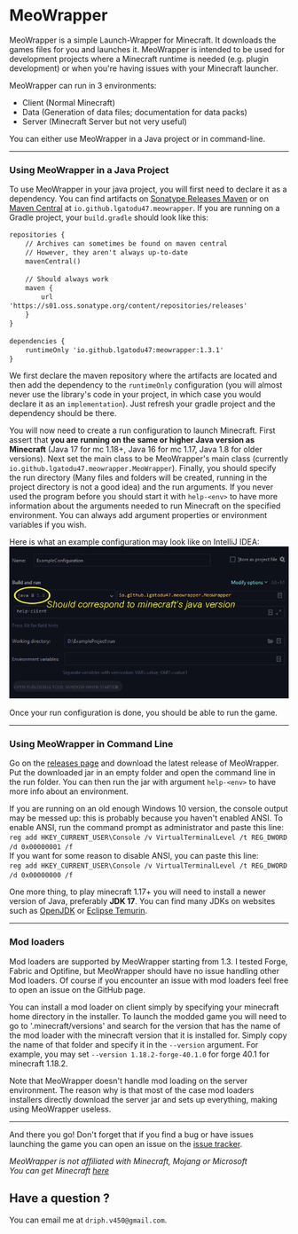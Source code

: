 MeoWrapper
============

MeoWrapper is a simple Launch-Wrapper for Minecraft. It downloads the games files for you and 
launches it. MeoWrapper is intended to be used for development projects where a Minecraft runtime
is needed (e.g. plugin development) or when you're having issues with your Minecraft launcher.

MeoWrapper can run in 3 environments:
- Client (Normal Minecraft)
- Data (Generation of data files; documentation for data packs)
- Server (Minecraft Server but not very useful)

You can either use MeoWrapper in a Java project or in command-line.

****

### Using MeoWrapper in a Java Project

To use MeoWrapper in your java project, you will first need to declare it as a dependency. You can
find artifacts on [Sonatype Releases Maven](https://s01.oss.sonatype.org/) or on [Maven Central](https://repo1.maven.org/maven2/)
at `io.github.lgatodu47.meowrapper`. If you are running on a Gradle project, your `build.gradle` 
should look like this:

    repositories {
        // Archives can sometimes be found on maven central
        // However, they aren't always up-to-date
        mavenCentral()

        // Should always work
        maven {
            url 'https://s01.oss.sonatype.org/content/repositories/releases'
        }
    }

    dependencies {
        runtimeOnly 'io.github.lgatodu47:meowrapper:1.3.1'
    }

We first declare the maven repository where the artifacts are located and then add the dependency
to the `runtimeOnly` configuration (you will almost never use the library's code in your project,
in which case you would declare it as an `implementation`). Just refresh your gradle project and 
the dependency should be there.

You will now need to create a run configuration to launch Minecraft. First assert that **you are
running on the same or higher Java version as Minecraft** (Java 17 for mc 1.18+, Java 16 for mc
1.17, Java 1.8 for older versions). Next set the main class to be MeoWrapper's main class (currently `io.github.lgatodu47.meowrapper.MeoWrapper`).
Finally, you should specify the run directory (Many files and folders will be created, running in
the project directory is not a good idea) and the run arguments. If you never used the program before 
you should start it with `help-<env>` to have more information about the arguments needed to run 
Minecraft on the specified environment. You can always add argument properties or environment 
variables if you wish.

Here is what an example configuration may look like on IntelliJ IDEA:
![A run configuration on IntelliJ IDEA](/images/intellij-run-configuration.png)

Once your run configuration is done, you should be able to run the game.

****

### Using MeoWrapper in Command Line

Go on the [releases page](https://github.com/LGatodu47/MeoWrapper/releases) and download the
latest release of MeoWrapper. Put the downloaded jar in an empty folder and open the command line
in the run folder. You can then run the jar with argument `help-<env>` to have more info about an
environment.  

If you are running on an old enough Windows 10 version, the console output may be messed up: this is probably because you
haven't enabled ANSI. To enable ANSI, run the command prompt as administrator and paste this line:  
`reg add HKEY_CURRENT_USER\Console /v VirtualTerminalLevel /t REG_DWORD /d 0x00000001 /f`  
If you want for some reason to disable ANSI, you can paste this line:  
`reg add HKEY_CURRENT_USER\Console /v VirtualTerminalLevel /t REG_DWORD /d 0x00000000 /f`

One more thing, to play minecraft 1.17+ you will need to install a newer version of Java, preferably **JDK 17**.
You can find many JDKs on websites such as [OpenJDK](https://jdk.java.net/17/) or [Eclipse Temurin](https://adoptium.net/temurin/archive).

****

### Mod loaders

Mod loaders are supported by MeoWrapper starting from 1.3. I tested Forge, Fabric and Optifine, but
MeoWrapper should have no issue handling other Mod loaders. Of course if you encounter an issue with mod loaders
feel free to open an issue on the GitHub page.

You can install a mod loader on client simply by specifying your minecraft home directory in the installer.
To launch the modded game you will need to go to '.minecraft/versions' and search for the version that has
the name of the mod loader with the minecraft version that it is installed for. Simply copy the name of that
folder and specify it in the `--version` argument. For example, you may set `--version 1.18.2-forge-40.1.0`
for forge 40.1 for minecraft 1.18.2.

Note that MeoWrapper doesn't handle mod loading on the server environment. The reason why is that most of the
case mod loaders installers directly download the server jar and sets up everything, making using MeoWrapper
useless.

****

And there you go! Don't forget that if you
find a bug or have issues launching the game you can open an issue on the [issue tracker](https://github.com/LGatodu47/MeoWrapper/issues).

*MeoWrapper is not affiliated with Minecraft, Mojang or Microsoft*  
*You can get Minecraft [here](https://www.minecraft.net/)*

## Have a question ?

You can email me at `driph.v450@gmail.com`.